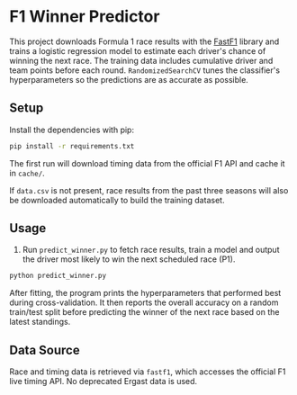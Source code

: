 # F1 Winner Predictor

This project downloads Formula 1 race results with the
[FastF1](https://github.com/theOehrly/Fast-F1) library and trains a logistic
regression model to estimate each driver's chance of winning the next race.
The training data includes cumulative driver and team points before each round.
`RandomizedSearchCV` tunes the classifier's hyperparameters so the predictions
are as accurate as possible.

## Setup

Install the dependencies with pip:

```bash
pip install -r requirements.txt
```

The first run will download timing data from the official F1 API and cache it in
`cache/`.

If `data.csv` is not present, race results from the past three seasons will also
be downloaded automatically to build the training dataset.

## Usage

1. Run `predict_winner.py` to fetch race results, train a model and output the
   driver most likely to win the next scheduled race (P1).

```bash
python predict_winner.py
```

After fitting, the program prints the hyperparameters that performed best during
cross-validation. It then reports the overall accuracy on a random train/test
split before predicting the winner of the next race based on the latest
standings.

## Data Source

Race and timing data is retrieved via `fastf1`, which accesses the official F1
live timing API. No deprecated Ergast data is used.
